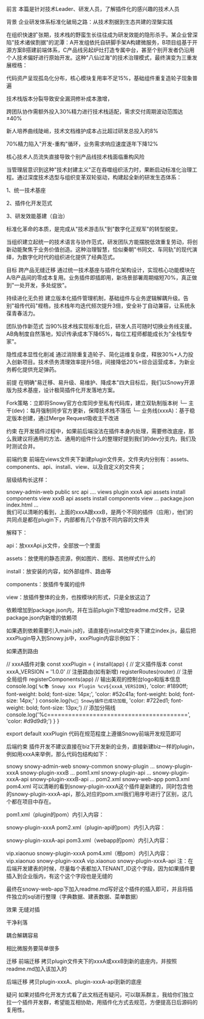 前言
本篇是针对技术Leader、研发人员，了解插件化的感兴趣的技术人员

背景
企业研发体系标准化破局之路：从技术割据到生态共建的涅槃实践

在组织快速扩张期，技术栈的野蛮生长往往成为研发效能的隐形杀手。某企业曾深陷"技术诸侯割据"的泥潭：A开发组依托自研脚手架A构建微服务，B项目组基于开源方案B搭建前端体系，C产品线另起炉灶打造专属中台，甚至个别开发者仍沿用个人技术偏好进行原始开发。这种"八仙过海"的技术治理模式，最终演变为三重发展桎梏：

代码资产呈现孤岛化分布，核心模块复用率不足15%，基础组件重复造轮子现象普遍

技术栈版本分裂导致安全漏洞修补成本激增，

跨团队协作需额外投入30%精力进行技术栈适配，需求交付周期波动范围达±40%

新人培养曲线陡峭，技术文档维护成本占比超过研发总投入的8%

70%精力陷入"开发-重构"循环，业务需求响应速度逐年下降12%

核心技术人员流失直接导致个别产品线技术栈面临重构风险

当管理层意识到这种"技术封建主义"正在吞噬组织活力时，果断启动标准化治理工程。通过深度技术选型与组织变革双轮驱动，构建起全新的研发生态体系：

1、统一技术基座

2、插件化开发范式

3、研发效能基建（自治）

标准化革命的本质，是完成从"技术游击队"到"数字化正规军"的转型蜕变。

当组织建立起统一的技术语言与协作范式，研发团队方能摆脱低效重复劳动，将创新动能聚焦于业务价值创造。这种治理智慧，恰似秦朝"书同文、车同轨"的现代演绎，为数字化时代的组织进化提供了经典范式。

目标
跨产品无缝迁移
通过统一技术基座与插件化架构设计，实现核心功能模块在A/B产品间的零成本复用。业务插件即插即用，新场景部署周期缩短70%，真正做到"一处开发，多处绽放"。

持续进化无负担
建立版本化插件管理机制，基础组件与业务逻辑解耦升级。告别"祖传代码"桎梏，技术栈年均迭代频次提升3倍，安全补丁自动兼容，让系统永葆青春活力。

团队协作新范式
当90%技术栈实现标准化后，研发人员可随时切换业务线支援。AB角制度自然落地，知识传承成本下降65%，每位工程师都能成长为"全栈型专家"。

隐性成本显性化削减
通过消除重复造轮子、简化运维复杂度，释放30%+人力投入创新项目。技术债务清理效率提升5倍，间接降低20%+综合运营成本，为新业务孵化提供充足弹药。

前提
在明确"易迁移、易升级、易维护、降成本"四大目标后，我们以Snowy开源版为技术基座，设计极简插件化开发落地方案。

Fork策略：立即将Snowy官方仓库同步至私有代码库，建立双轨制版本树
└─ 主干(dev)：每月强制同步官方更新，保障技术栈不落伍
└─ 业务线(xxxA)：基于稳定版本创建，通过Merge Request吸收主干改进

约束
在开发插件过程中，如果前后端没法在插件本身内处理，需要修改底座，那么我建议将通用的方法、通用的组件什么的整理好提到我们的dev分支内，我们及时测试合并。

前端约束
前端在views文件夹下新建plugin文件夹，文件夹内分别有：assets、components、api、install、view、以及自定义的文件夹；

层级结构长这样：

snowy-admin-web
	public
		src
			api
			....
			views
				plugin
					xxxA
						api
						assets
						install
						components
						view
					xxxB
						api
						assets
						install
						components
						view
	...
	package.json
	index.html
	...		
我们可以清晰的看到，上面的xxxA跟xxxB，是两个不同的插件（应用），他们的共同点是都在plugin下，内部都有几个存放不同内容的文件夹

解释下：

api：放xxxApi.js文件，全部放一个里面

assets：放使用的静态资源，例如图片、图标、其他样式什么的

install：放安装的内容，如外部组件、路由等

components：放插件专属的组件

view：放插件整体的业务，也按模块的形式，只是全放这边了

依赖增加到package.json内，并在当前plugin下增加readme.md文件，记录package.json内新增的依赖项

如果遇到依赖需要引入main.js的，请直接在install文件夹下建立index.js，最后把xxxPlugin导入到Snowy.js中，xxxPlugin内容示例如下：

如果遇到路由

// xxxA插件对象
const xxxPlugin = {
	install(app) {
		// 定义插件版本
		const xxxA_VERSION = '1.0.0'
		// 注册路由(如有新增)
		registerRoutes(router)
		// 注册全局组件
		registerComponents(app)
		// 输出美观的控制台logo和版本信息
		console.log(
			`%c📚 Snowy xxx Plugin %cv${xxxA_VERSION}`,
			'color: #1890ff; font-weight: bold; font-size: 14px;',
			'color: #52c41a; font-weight: bold; font-size: 14px;'
		)
		console.log(`%c🚀 Snowy插件已成功加载`, 'color: #722ed1; font-weight: bold; font-size: 13px;')
		// 添加分隔线
		console.log('%c========================================', 'color: #d9d9d9;')
	}
}

export default xxxPlugin
代码在规范程度上遵循Snowy前端开发规范即可

后端约束
插件开发不建议直接在biz下开发新的业务，直接新建biz一样的plugin，例如用xxxA来举例，那么代码包结构如下：

snowy
	snowy-admin-web
	snowy-common
	snowy-plugin
		...
		snowy-plugin-xxxA
		snowy-plugin-xxxB
		...
		pom1.xml
	snowy-plugin-api
		...
		snowy-plugin-xxxA-api
		snowy-plugin-xxxB-api
		...
		pom2.xml
	snowy-web-app
	pom3.xml
pom4.xml
可以清晰的看到snowy-plugin-xxxA这个插件是新建的，同时包含他的snowy-plugin-xxxA-api，那么对应的pom.xml我们用序号进行了区别，这几个都在项目中存在。

pom1.xml（plugin的pom）内引入内容：

<!-- xxxA插件 -->
<module>snowy-plugin-xxxA</module>
pom2.xml（plugin-api的pom）内引入内容：

<!-- xxxA插件api -->
<module>snowy-plugin-xxxA-api</module>
pom3.xml（webapp的pom）内引入内容：

<!-- xxxA插件 -->
<dependency>
	<groupId>vip.xiaonuo</groupId>
	<artifactId>snowy-plugin-xxxA</artifactId>
</dependency>
pom4.xml（根pom）内引入内容：

<!-- xxxA插件 -->
<dependency>
	<groupId>vip.xiaonuo</groupId>
	<artifactId>snowy-plugin-xxxA</artifactId>
</dependency>

<!-- xxxA插件-api -->
<dependency>
	<groupId>vip.xiaonuo</groupId>
	<artifactId>snowy-plugin-xxxA-api</artifactId>
</dependency>
注：在后端开发建表的时候，尽量每个表都加入TENANT_ID这个字段，因为如果插件要插入到企业版内，有这个这个字段也是无缝的

最终在snowy-web-app下加入readme.md写好这个插件的插入即可，并且将插件独立的sql进行整理（字典数据、建表数据、菜单数据）

效果
无缝对插

干净利落

耦合解耦容易

相比微服务要简单很多

迁移
前端迁移
拷贝plugin文件夹下的xxxA或xxxB到新的底座内，并按照readme.md加入该加入的

后端迁移
拷贝plugin-xxxA、plugin-xxxA-api到新的底座

疑问
如果对插件化开发方式看了此文档还有疑问，可以联系群主，我给你们独立拉一个插件开发群，希望能互相协助，用插件化方式去规范，方便提高日后源码的复用性。